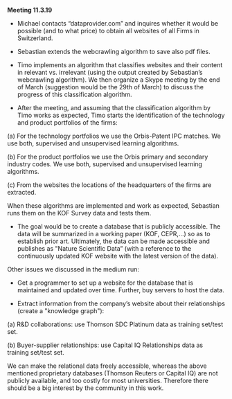 **Meeting 11.3.19**

- Michael contacts “dataprovider.com” and inquires whether it would be possible (and to what price) to obtain all websites of all Firms in Switzerland.

- Sebastian extends the webcrawling algorithm to save also pdf files. 

- Timo implements an algorithm that classifies websites and their content in relevant vs. irrelevant (using the output created by Sebastian’s webcrawling algorithm). We then organize a Skype meeting by the end of March (suggestion would be the 29th of March) to discuss the progress of this classification algorithm.

- After the meeting, and assuming that the classification algorithm by Timo works as expected, Timo starts the identification of the technology and product portfolios of the firms: 

(a) For the technology portfolios we use the Orbis-Patent IPC matches. We use both, supervised and unsupervised learning algorithms.

(b) For the product portfolios we use the Orbis primary and secondary industry codes. We use both, supervised and unsupervised learning algorithms.

(c) From the websites the locations of the headquarters of the firms are extracted.

When these algorithms are implemented and work as expected, Sebastian runs them on the KOF Survey data and tests them.

- The goal would be to create a database that is publicly accessible. The data will be summarized in a working paper (KOF, CEPR,…) so as to establish prior art. Ultimately, the data can be made accessible and publishes as "Nature Scientific Data” (with a reference to the continuously updated KOF website with the latest version of the data). 

Other issues we discussed in the medium run:

- Get a programmer to set up a website for the database that is maintained and updated over time. Further, buy servers to host the data.

- Extract information from the company’s website about their relationships (create a "knowledge graph"): 

(a) R&D collaborations: use Thomson SDC Platinum data as training set/test set.

(b) Buyer-supplier relationships: use Capital IQ Relationships data as training set/test set.

We can make the relational data freely accessible, whereas the above mentioned proprietary databases (Thomson Reuters or Capital IQ) are not publicly available, and too costly for most universities. Therefore there should be a big interest by the community in this work.

